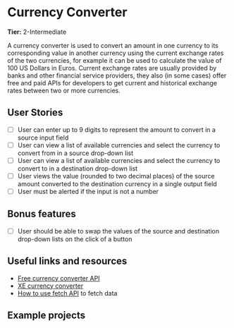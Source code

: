 # Currency Converter

**Tier:** 2-Intermediate

A currency converter is used to convert an amount in one currency to its corresponding value in another currency using the current exchange rates of the two currencies, for example it can be used to calculate the value of 100 US Dollars in Euros. Current exchange rates are usually provided by banks and other financial service providers, they also (in some cases) offer free and paid APIs for developers to get current and historical exchange rates between two or more currencies.

## User Stories

-   [ ] User can enter up to 9 digits to represent the amount to convert in a source input field
-   [ ] User can view a list of available currencies and select the currency to convert from in a source drop-down list
-   [ ] User can view a list of available currencies and select the currency to convert to in a destination drop-down list
-   [ ] User views the value (rounded to two decimal places) of the source amount converted to the destination currency in a single output field
-   [ ] User must be alerted if the input is not a number

## Bonus features

-   [ ] User should be able to swap the values of the source and destination drop-down lists on the click of a button

## Useful links and resources

- [Free currency converter API](https://free.currencyconverterapi.com/)
- [XE currency converter](https://www.xe.com/)
- [How to use fetch API](https://developer.mozilla.org/en-US/docs/Web/API/Fetch_API/Using_Fetch) to fetch data

## Example projects

